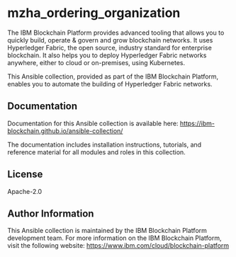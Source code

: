 # mzha_ordering_organization

The IBM Blockchain Platform provides advanced tooling that allows you to quickly build, operate & govern and grow blockchain networks. It uses Hyperledger Fabric, the open source, industry standard for enterprise blockchain. It also helps you to deploy Hyperledger Fabric networks anywhere, either to cloud or on-premises, using Kubernetes.

This Ansible collection, provided as part of the IBM Blockchain Platform, enables you to automate the building of Hyperledger Fabric networks.

## Documentation

Documentation for this Ansible collection is available here: https://ibm-blockchain.github.io/ansible-collection/

The documentation includes installation instructions, tutorials, and reference material for all modules and roles in this collection.

## License

Apache-2.0

## Author Information

This Ansible collection is maintained by the IBM Blockchain Platform development team. For more information on the IBM Blockchain Platform, visit the following website: https://www.ibm.com/cloud/blockchain-platform